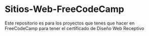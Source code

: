 # Sitios-Web-FreeCodeCamp
Este repositorio es para los proyectos que tenes que hacer en FreeCodeCamp para tener el certificado de Diseño Web Receptivo

